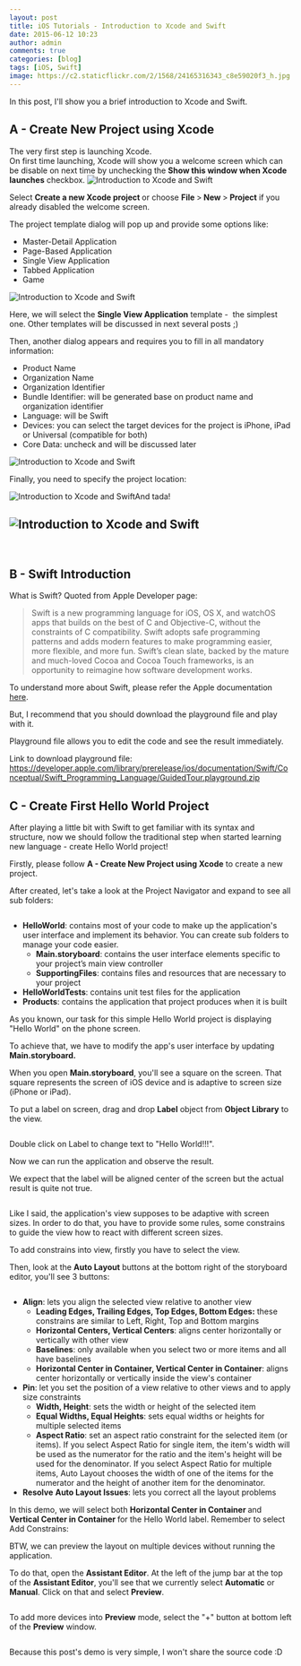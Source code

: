 ```yaml
---
layout: post
title: iOS Tutorials - Introduction to Xcode and Swift
date: 2015-06-12 10:23
author: admin
comments: true
categories: [blog]
tags: [iOS, Swift]
image: https://c2.staticflickr.com/2/1568/24165316343_c8e59020f3_h.jpg
---
```

In this post, I'll show you a brief introduction to Xcode and Swift.
<h2>A - Create New Project using Xcode</h2>
The very first step is launching Xcode.
<br/>
On first time launching, Xcode will show you a welcome screen which can be disable on next time by unchecking the <strong>Show this window when Xcode launches</strong> checkbox.

<img id="yui_3_11_0_3_1434079225265_353" class="aligncenter" src="https://farm1.staticflickr.com/268/18710603751_dfc962245b_b.jpg" alt="Introduction to Xcode and Swift" />

Select <strong>Create a new Xcode project </strong>or choose <strong>File </strong>&gt;<strong> New </strong>&gt;<strong> Project</strong> if you already disabled the welcome screen.

<!--more-->

The project template dialog will pop up and provide some options like:
<ul>
	<li>Master-Detail Application</li>
	<li>Page-Based Application</li>
	<li>Single View Application</li>
	<li>Tabbed Application</li>
	<li>Game</li>
</ul>
<img id="yui_3_11_0_3_1434079221164_353" class="aligncenter" src="https://farm1.staticflickr.com/407/18710603741_f0582ba4e8_b.jpg" alt="Introduction to Xcode and Swift" />

Here, we will select the <strong>Single View Application</strong> template -  the simplest one. Other templates will be discussed in next several posts ;)

Then, another dialog appears and requires you to fill in all mandatory information:
<ul>
	<li>Product Name</li>
	<li>Organization Name</li>
	<li>Organization Identifier</li>
	<li>Bundle Identifier: will be generated base on product name and organization identifier</li>
	<li>Language: will be Swift</li>
	<li>Devices: you can select the target devices for the project is iPhone, iPad or Universal (compatible for both)</li>
	<li>Core Data: uncheck and will be discussed later</li>
</ul>
<img id="yui_3_11_0_3_1434079223124_370" class="aligncenter" src="https://farm1.staticflickr.com/307/18681926076_79960a2760_b.jpg" alt="Introduction to Xcode and Swift" />

Finally, you need to specify the project location:

<img id="yui_3_11_0_3_1434079230343_350" class="aligncenter" src="https://farm1.staticflickr.com/465/18708262915_4a76a55a7d_b.jpg" alt="Introduction to Xcode and Swift"  />And tada!
<h2><img id="yui_3_11_0_3_1434079227781_353" class="aligncenter" src="https://farm1.staticflickr.com/414/18522025609_5da357c183_b.jpg" alt="Introduction to Xcode and Swift"/></h2>
&nbsp;
<h2>B - Swift Introduction</h2>
What is Swift? Quoted from Apple Developer page:
<blockquote>Swift is a new programming language for iOS, OS X, and watchOS apps that builds on the best of C and Objective-C, without the constraints of C compatibility. Swift adopts safe programming patterns and adds modern features to make programming easier, more flexible, and more fun. Swift’s clean slate, backed by the mature and much-loved Cocoa and Cocoa Touch frameworks, is an opportunity to reimagine how software development works.</blockquote>
To understand more about Swift, please refer the Apple documentation <a href="https://developer.apple.com/library/prerelease/ios/documentation/Swift/Conceptual/Swift_Programming_Language/index.html#//apple_ref/doc/uid/TP40014097-CH3-ID0" target="_blank">here</a>.

But, I recommend that you should download the playground file and play with it.

Playground file allows you to edit the code and see the result immediately.

Link to download playground file: <a href="https://developer.apple.com/library/prerelease/ios/documentation/Swift/Conceptual/Swift_Programming_Language/GuidedTour.playground.zip" target="_blank">https://developer.apple.com/library/prerelease/ios/documentation/Swift/Conceptual/Swift_Programming_Language/GuidedTour.playground.zip</a>
<h2>C - Create First Hello World Project</h2>
After playing a little bit with Swift to get familiar with its syntax and structure, now we should follow the traditional step when started learning new language - create Hello World project!

Firstly, please follow <strong>A - Create New Project using Xcode</strong> to create a new project.

After created, let's take a look at the Project Navigator and expand to see all sub folders:

<img class=" aligncenter" src="https://farm4.staticflickr.com/3883/18211272633_394128586f_o.png" alt="" />
<ul>
	<li><strong>HelloWorld</strong>: contains most of your code to make up the application's user interface and implement its behavior. You can create sub folders to manage your code easier.
<ul>
	<li><strong>Main.storyboard</strong>: contains the user interface elements specific to your project’s
main view controller</li>
	<li><strong>SupportingFiles</strong>: contains files and resources that are necessary to your project</li>
</ul>
</li>
	<li><strong>HelloWorldTests</strong>: contains unit test files for the application</li>
	<li><strong>Products</strong>: contains the application that project produces when it is built</li>
</ul>
As you known, our task for this simple Hello World project is displaying "Hello World" on the phone screen.

To achieve that, we have to modify the app's user interface by updating <strong>Main.storyboard.</strong>

When you open <strong>Main.storyboard</strong>, you'll see a square on the screen. That square represents the screen of iOS device and is adaptive to screen size (iPhone or iPad).

To put a label on screen, drag and drop <strong>Label</strong> object from <strong>Object Library</strong> to the view.

<img class=" aligncenter" src="https://farm6.staticflickr.com/5574/18805671326_7e5969c228_b.jpg" alt="" />

Double click on Label to change text to "Hello World!!!".

Now we can run the application and observe the result.

We expect that the label will be aligned center of the screen but the actual result is quite not true.

<img class=" aligncenter" src="https://farm4.staticflickr.com/3815/18834598301_12eda29959_b.jpg" alt="" />

Like I said, the application's view supposes to be adaptive with screen sizes. In order to do that, you have to provide some rules, some constrains to guide the view how to react with different screen sizes.

To add constrains into view, firstly you have to select the view.

Then, look at the <strong>Auto Layout</strong> buttons at the bottom right of the storyboard editor, you'll see 3 buttons:

<img class=" aligncenter" src="https://farm6.staticflickr.com/5509/18645757529_bb0c85a2d8_o.png" alt="" />
<ul>
	<li><strong>Align</strong>: lets you align the selected view relative to another view
<ul>
	<li><strong>Leading Edges, Trailing Edges, Top Edges, Bottom Edges:</strong> these constrains are similar to Left, Right, Top and Bottom margins</li>
	<li><strong>Horizontal Centers, Vertical Centers</strong>: aligns center horizontally or vertically with other view</li>
	<li><strong>Baselines</strong>: only available when you select two or more items and all have baselines</li>
	<li><strong>Horizontal Center in Container, Vertical Center in Container</strong>: aligns center horizontally or vertically inside the view's container</li>
</ul>
</li>
	<li><strong>Pin</strong>: let you set the position of a view relative to other views and to apply size constraints
<ul>
	<li><strong>Width, Height</strong>: sets the width or height of the selected item</li>
	<li><strong>Equal Widths, Equal Heights</strong>: sets equal widths or heights for multiple selected items</li>
	<li><strong>Aspect Ratio</strong>: set an aspect ratio constraint for the selected item (or items). If you select Aspect Ratio for single item, the item's width will be used as the numerator for the ratio and the item's height will be used for the denominator. If you select Aspect Ratio for multiple items, Auto Layout chooses the width of one of the items for the numerator and the height of another item for the denominator.</li>
</ul>
</li>
	<li><strong>Resolve</strong> <strong>Auto Layout Issues</strong>: lets you correct all the layout problems</li>
</ul>
In this demo, we will select both <strong>Horizontal Center in Container </strong>and<strong> Vertical Center in Container </strong>for the Hello World label. Remember to select Add Constrains:

<img class=" aligncenter" src="https://farm6.staticflickr.com/5468/18834598241_a141ca1967_b.jpg" alt="" />

BTW, we can preview the layout on multiple devices without running the application.

To do that, open the <strong>Assistant Editor</strong>. At the left of the jump bar at the top of the <strong>Assistant Editor</strong>, you'll see that we currently select <strong>Automatic</strong> or <strong>Manual</strong>. Click on that and select <strong>Preview</strong>.

<img class=" aligncenter" src="https://farm4.staticflickr.com/3954/18211272713_f7980ce7fe_o.png" alt="" />

To add more devices into <strong>Preview</strong> mode, select the "+" button at bottom left of the <strong>Preview</strong> window.

<img class=" aligncenter" src="https://farm4.staticflickr.com/3856/18834598041_3bfd827e1b_b.jpg" alt="" />

Because this post's demo is very simple, I won't share the source code :D
